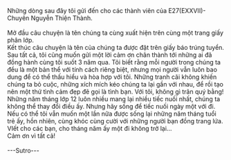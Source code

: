 Những dòng sau đây tôi gửi đến cho các thành viên của E27(EXXVII)- Chuyên Nguyễn Thiện Thành. <br> <br>
Mở đầu câu chuyện là tên chúng ta cùng xuất hiện trên cùng một trang giấy phân lớp. <br>
Kết thúc câu chuyện là tên của chúng ta được đặt trên giấy báo trúng tuyển. <br>
Sau tất cả, tôi cũng muốn gửi một lời cảm ơn chân thành tới những ai đã đồng hành cùng tôi suốt 3 năm qua. Tôi biết rằng mỗi người trong chúng ta đều là một bản thể với tính cách riêng biệt, nhưng mọi người vẫn luôn bao dung để có thể thấu hiểu và hòa hợp với tôi. Những tranh cãi không khiến chúng ta bỏ cuộc, những xích mích kéo chúng ta lại gần với nhau, để rồi tạo nên một thứ tình cảm đẹp đẽ gọi là tình bạn. Với tôi, không gì trân quý bằng! <br>
Những năm tháng lớp 12 luôn nhiều mang lại nhiều tiếc nuối nhất, chúng ta không thể thay đổi điều ấy. Nhưng hãy sống để tiếc nuối ngày một với đi. <br>
Nếu có thể tôi vẫn muốn một lần nữa được sống lại những năm tháng tuổi trẻ ấy, hồn nhiên, cùng khóc cùng cười với những người bạn đồng trang lứa. <br>
VIết cho các bạn, cho tháng năm ấy một đi không trở lại... <br>
Cảm ơn vì tất cả! <br> <br>
---Sutro--- <br>
